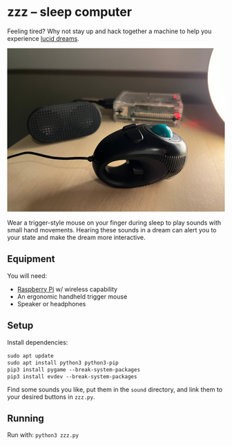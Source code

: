 # zzz – sleep computer

Feeling tired? Why not stay up and hack together a machine to help you experience [lucid dreams](https://en.wikipedia.org/wiki/Lucid_dream).

![zzz in operation](https://github.com/mirthturtle/zzz/blob/main/bedside.jpg "zzz in operation")

Wear a trigger-style mouse on your finger during sleep to play sounds with small hand movements. Hearing these sounds in a dream can alert you to your state and make the dream more interactive.

## Equipment

You will need:
- [Raspberry Pi](https://www.raspberrypi.com/) w/ wireless capability
- An ergonomic handheld trigger mouse
- Speaker or headphones

## Setup

Install dependencies:
```
sudo apt update
sudo apt install python3 python3-pip
pip3 install pygame --break-system-packages
pip3 install evdev --break-system-packages
```

Find some sounds you like, put them in the `sound` directory, and link them to your desired buttons in `zzz.py`.

## Running

Run with: `python3 zzz.py`

